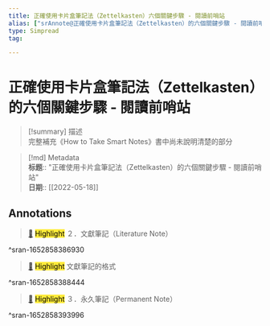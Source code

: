 ```yaml
---
title: 正確使用卡片盒筆記法（Zettelkasten）六個關鍵步驟 - 閱讀前哨站
alias: ["srAnnote@正確使用卡片盒筆記法（Zettelkasten）的六個關鍵步驟 - 閱讀前哨站"]
type: Simpread
tag: 

---
```


# 正確使用卡片盒筆記法（Zettelkasten）的六個關鍵步驟 - 閱讀前哨站

> [!summary] 描述  
> 完整補充《How to Take Smart Notes》書中尚未說明清楚的部分

> [!md] Metadata  
> **标题**:: "正確使用卡片盒筆記法（Zettelkasten）的六個關鍵步驟 - 閱讀前哨站"  
> **日期**:: [[2022-05-18]]
## Annotations

> [📌](<http://localhost:7026/reading/42#id=1652858386930>) <mark style="background-color: #ffeb3b">Highlight</mark> 
> ２．文獻筆記（Literature Note）

^sran-1652858386930

> [📌](<http://localhost:7026/reading/42#id=1652858388444>) <mark style="background-color: #ffeb3b">Highlight</mark> 
> 文獻筆記的格式

^sran-1652858388444

> [📌](<http://localhost:7026/reading/42#id=1652858393996>) <mark style="background-color: #ffeb3b">Highlight</mark> 
> ３．永久筆記（Permanent Note）

^sran-1652858393996